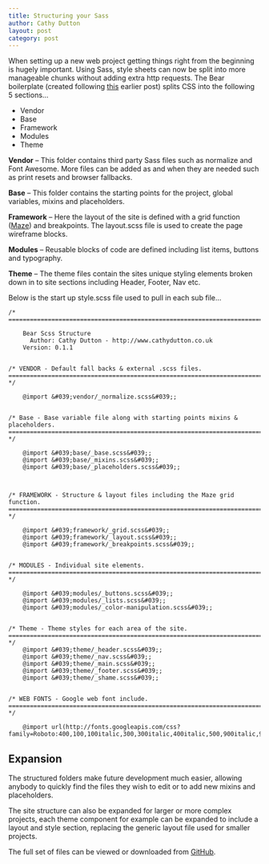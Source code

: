 ```yaml
---
title: Structuring your Sass
author: Cathy Dutton
layout: post
category: post
---
```

When setting up a new web project getting things right from the beginning is hugely important. Using Sass, style sheets can now be split into more manageable chunks without adding extra http requests. The Bear boilerplate (created following <a href="http://www.cathydutton.co.uk/css/the-dreaded-front-end-framework" >this</a> earlier post) splits CSS into the following 5 sections&#8230;

<ul class="list">
  <li>
    Vendor
  </li>
  <li>
    Base
  </li>
  <li>
    Framework
  </li>
  <li>
    Modules
  </li>
  <li>
    Theme
  </li>
</ul>

**Vendor** &#8211; This folder contains third party Sass files such as normalize and Font Awesome. More files can be added as and when they are needed such as print resets and browser fallbacks.

**Base** &#8211; This folder contains the starting points for the project, global variables, mixins and placeholders.

**Framework** &#8211; Here the layout of the site is defined with a grid function (<a href="http://get-maze.co.uk/">Maze</a>) and breakpoints. The layout.scss file is used to create the page wireframe blocks.

**Modules** &#8211; Reusable blocks of code are defined including list items, buttons and typography.

**Theme** &#8211; The theme files contain the sites unique styling elements broken down in to site sections including Header, Footer, Nav etc.

Below is the start up style.scss file used to pull in each sub file&#8230;

```
/* ==========================================================================

  	Bear Scss Structure
 	  Author: Cathy Dutton - http://www.cathydutton.co.uk
  	Version: 0.1.1


/* VENDOR - Default fall backs & external .scss files.
========================================================================== */

	@import &#039;vendor/_normalize.scss&#039;;


/* Base - Base variable file along with starting points mixins & placeholders.
========================================================================== */

	@import &#039;base/_base.scss&#039;;
	@import &#039;base/_mixins.scss&#039;;
	@import &#039;base/_placeholders.scss&#039;;



/* FRAMEWORK - Structure & layout files including the Maze grid function.
========================================================================== */

	@import &#039;framework/_grid.scss&#039;;
	@import &#039;framework/_layout.scss&#039;;
	@import &#039;framework/_breakpoints.scss&#039;;


/* MODULES - Individual site elements.
========================================================================== */

	@import &#039;modules/_buttons.scss&#039;;
	@import &#039;modules/_lists.scss&#039;;
	@import &#039;modules/_color-manipulation.scss&#039;;


/* Theme - Theme styles for each area of the site.
========================================================================== */
	@import &#039;theme/_header.scss&#039;;
	@import &#039;theme/_nav.scss&#039;;
	@import &#039;theme/_main.scss&#039;;
	@import &#039;theme/_footer.scss&#039;;
	@import &#039;theme/_shame.scss&#039;;


/* WEB FONTS - Google web font include.
========================================================================== */

	@import url(http://fonts.googleapis.com/css?family=Roboto:400,100,100italic,300,300italic,400italic,500,900italic,900,500italic,700,700italic);

```

<h2 class="heading">Expansion</h2>

The structured folders make future development much easier, allowing anybody to quickly find the files they wish to edit or to add new mixins and placeholders.

The site structure can also be expanded for larger or more complex projects, each theme component for example can be expanded to include a layout and style section, replacing the generic layout file used for smaller projects.

The full set of files can be viewed or downloaded from <a href="https://github.com/cathydutton/bear" target="_blank">GitHub</a>.
